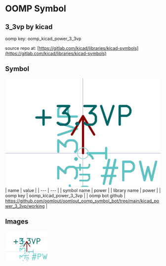 # OOMP Symbol  
## 3_3vp  by kicad  
  
oomp key: oomp_kicad_power_3_3vp  
  
source repo at: [https://gitlab.com/kicad/libraries/kicad-symbols](https://gitlab.com/kicad/libraries/kicad-symbols)  
## Symbol  
  
[![working.png](working_600.png)](working.png)  
| name | value | 
| --- | --- | 
| symbol name | power | 
| library name | power | 
| oomp key | oomp_kicad_power_3_3vp | 
| oomp bot github | https://github.com/oomlout/oomlout_oomp_symbol_bot/tree/main/kicad_power_3_3vp/working | 
## Images  
  
[![working.png](working_140.png)](working.png)  
